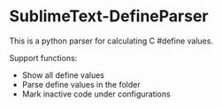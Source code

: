 # SublimeText-DefineParser

This is a python parser for calculating C #define values.

Support functions:

- Show all define values
- Parse define values in the folder
- Mark inactive code under configurations
